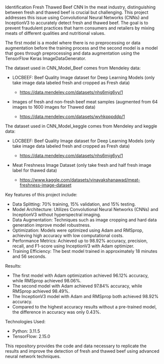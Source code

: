 Identification Fresh Thawed Beef CNN
In the meat industry, distinguishing between fresh and thawed beef is crucial but challenging. This project addresses this issue using Convolutional Neural Networks (CNNs) and InceptionV3 to accurately detect fresh and thawed beef. The goal is to prevent fraudulent practices that harm consumers and retailers by mixing meats of different qualities and nutritional values. 

The first model is a model where there is no preprocessing or data augmentation before the training process and the second model is a model that goes through preprocessing and data augmentation using the TensorFlow Keras ImageDataGenerator. 

The dataset used in CNN_Model_Beef comes from Mendeley data:
- LOCBEEF: Beef Quality Image dataset for Deep Learning Models (only take image data labeled fresh and cropped as Fresh data)
  - https://data.mendeley.com/datasets/nhs6mjg6yy/1

- Images of fresh and non-fresh beef meat samples (augmented from 64 images to 1600 images for Thawed data)
  - https://data.mendeley.com/datasets/wvhkpppddp/1

The dataset used in CNN_Model_keggle comes from Mendeley and keggle data:
- LOCBEEF: Beef Quality Image dataset for Deep Learning Models (only take image data labeled fresh and cropped as Fresh data)
  - https://data.mendeley.com/datasets/nhs6mjg6yy/1

- Meat Freshness Image Dataset (only take fresh and half fresh image label for thawed data)
  - https://www.kaggle.com/datasets/vinayakshanawad/meat-freshness-image-dataset

Key features of this project include:
- Data Splitting: 70% training, 15% validation, and 15% testing.
- Model Architecture: Utilizes Convolutional Neural Networks (CNNs) and InceptionV3 without hyperspectral imaging.
- Data Augmentation: Techniques such as image cropping and hard data generation improve model robustness.
- Optimization: Models were optimized using Adam and RMSprop, achieving high accuracy with low computational costs.
- Performance Metrics: Achieved up to 98.92% accuracy, precision, recall, and F1-score using InceptionV3 with Adam optimizer.
- Training Efficiency: The best model trained in approximately 18 minutes and 56 seconds.

Results:
- The first model with Adam optimization achieved 96.12% accuracy, while RMSprop achieved 98.06%.
- The second model with Adam achieved 97.84% accuracy, while RMSprop achieved 98.49%.
- The InceptionV3 model with Adam and RMSprop both achieved 98.92% accuracy.
- Compared to the highest accuracy results without a pre-trained model, the difference in accuracy was only 0.43%.

Technologies Used:
- Python: 3.11.5
- TensorFlow: 2.15.0

This repository provides the code and data necessary to replicate the results and improve the detection of fresh and thawed beef using advanced neural network techniques.
